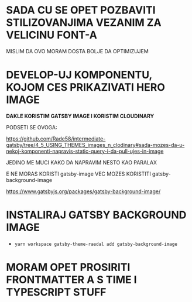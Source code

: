 # SADA CU SE OPET POZBAVITI STILIZOVANJIMA VEZANIM ZA VELICINU FONT-A

MISLIM DA OVO MORAM DOSTA BOLJE DA OPTIMIZUJEM

# DEVELOP-UJ KOMPONENTU, KOJOM CES PRIKAZIVATI HERO IMAGE

**DAKLE KORISTIM GATSBY IMAGE I KORISTIM CLOUDINARY**

PODSETI SE OVOGA:

<https://github.com/Rade58/intermediate-gatsby/tree/4_5_USING_THEMES_images_n_clodinary#sada-mozes-da-u-nekoj-komponenti-napravis-static-query-i-da-pull-ujes-in-image>

JEDINO ME MUCI KAKO DA NAPRAVIM NESTO KAO PARALAX

E NE MORAS KORISTI gatsby-image VEC MOZES KORISTITI gatsby-background-image

<https://www.gatsbyjs.org/packages/gatsby-background-image/>

# INSTALIRAJ GATSBY BACKGROUND IMAGE

- `yarn workspace gatsby-theme-raedal add gatsby-background-image`

# MORAM OPET PROSIRITI FRONTMATTER A S TIME I TYPESCRIPT STUFF
